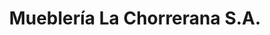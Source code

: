 ---
title: "Mueblería La Chorrerana S.A."
url: /la-chorrera/muebleria-la-chorrerana-s-a/
shop: Möbel
---